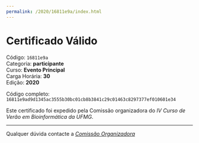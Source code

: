 ```yaml
---
permalink: /2020/16811e9a/index.html
---
```


# Certificado Válido

Código: `16811e9a`<br>
Categoria: **participante**<br>
Curso: **Evento Principal**<br>
Carga Horária: **30**<br>
Edição: **2020**<br>


Código completo: `16811e9ad9d1345ac3555b30bc01cb8b3841c29c01463c8297377ef010601e34`


Este certificado foi expedido pela Comissão organizadora do *IV Curso de Verão em Bioinformática da UFMG*.

----

Qualquer dúvida contacte a [_Comissão Organizadora_](<mailto:cursobioinfoufmg@gmail.com$subject=[Certificados]>)

